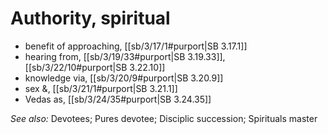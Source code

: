 # Authority, spiritual

* benefit of approaching, [[sb/3/17/1#purport|SB 3.17.1]]
* hearing from, [[sb/3/19/33#purport|SB 3.19.33]], [[sb/3/22/10#purport|SB 3.22.10]]
* knowledge via, [[sb/3/20/9#purport|SB 3.20.9]]
* sex &, [[sb/3/21/1#purport|SB 3.21.1]]
* Vedas as, [[sb/3/24/35#purport|SB 3.24.35]]

*See also:* Devotees; Pures devotee; Disciplic succession; Spirituals master
